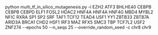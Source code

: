 python multi_tf_in_silico_mutagenesis.py -l EZH2 ATF3 BHLHE40 CEBPB CEBPB CEBPD ELF1 FOSL2 HDAC2 HNF4A HNF4A HNF4G MBD4 MYBL2 NFIC RXRA SP1 SP2 SRF TAF1 TCF12 TEAD4 USF1 YY1 ZBTB33 ZBTB7A ARID3A BRCA1 CHD2 HSF1 IRF3 MAZ RFX5 SMC3 TBP TCF7L2 USF2 ZNF274 --epochs 50 --n_seqs 25 --override_random_seed -c chr8 chr9
